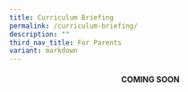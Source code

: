 ```yaml
---
title: Curriculum Briefing
permalink: /curriculum-briefing/
description: ""
third_nav_title: For Parents
variant: markdown
---
```

<h4 style="text-align: center;"><strong>COMING SOON</strong></h4>
